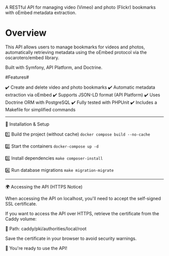 A RESTful API for managing video (Vimeo) and photo (Flickr) bookmarks with oEmbed metadata extraction.

# Overview #

This API allows users to manage bookmarks for videos and photos, automatically retrieving metadata using the oEmbed protocol via the oscarotero/embed library.

Built with Symfony, API Platform, and Doctrine.

#Features#

✔️ Create and delete video and photo bookmarks
✔️ Automatic metadata extraction via oEmbed
✔️ Supports JSON-LD format (API Platform)
✔️ Uses Doctrine ORM with PostgreSQL
✔️ Fully tested with PHPUnit
✔️ Includes a Makefile for simplified commands

---------------------------

🔧 Installation & Setup

1️⃣ Build the project (without cache)
```docker compose build --no-cache```

2️⃣ Start the containers
```docker-compose up -d```

3️⃣ Install dependencies
```make composer-install```

4️⃣ Run database migrations
```make migration-migrate```

---------------------------

🌍 Accessing the API (HTTPS Notice)

When accessing the API on localhost, you'll need to accept the self-signed SSL certificate.

If you want to access the API over HTTPS, retrieve the certificate from the Caddy volume:

📍 Path: caddy/pki/authorities/local/root

Save the certificate in your browser to avoid security warnings.

🚀 You're ready to use the API!
